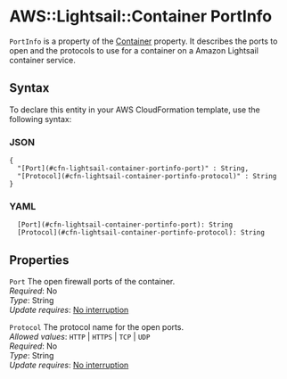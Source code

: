 # AWS::Lightsail::Container PortInfo<a name="aws-properties-lightsail-container-portinfo"></a>

`PortInfo` is a property of the [Container](https://docs.aws.amazon.com/AWSCloudFormation/latest/UserGuide/aws-properties-lightsail-container-container.html) property\. It describes the ports to open and the protocols to use for a container on a Amazon Lightsail container service\.

## Syntax<a name="aws-properties-lightsail-container-portinfo-syntax"></a>

To declare this entity in your AWS CloudFormation template, use the following syntax:

### JSON<a name="aws-properties-lightsail-container-portinfo-syntax.json"></a>

```
{
  "[Port](#cfn-lightsail-container-portinfo-port)" : String,
  "[Protocol](#cfn-lightsail-container-portinfo-protocol)" : String
}
```

### YAML<a name="aws-properties-lightsail-container-portinfo-syntax.yaml"></a>

```
  [Port](#cfn-lightsail-container-portinfo-port): String
  [Protocol](#cfn-lightsail-container-portinfo-protocol): String
```

## Properties<a name="aws-properties-lightsail-container-portinfo-properties"></a>

`Port` <a name="cfn-lightsail-container-portinfo-port"></a>
The open firewall ports of the container\.  
_Required_: No  
_Type_: String  
_Update requires_: [No interruption](https://docs.aws.amazon.com/AWSCloudFormation/latest/UserGuide/using-cfn-updating-stacks-update-behaviors.html#update-no-interrupt)

`Protocol` <a name="cfn-lightsail-container-portinfo-protocol"></a>
The protocol name for the open ports\.  
_Allowed values_: `HTTP` \| `HTTPS` \| `TCP` \| `UDP`  
_Required_: No  
_Type_: String  
_Update requires_: [No interruption](https://docs.aws.amazon.com/AWSCloudFormation/latest/UserGuide/using-cfn-updating-stacks-update-behaviors.html#update-no-interrupt)
